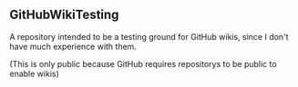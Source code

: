 ## GitHubWikiTesting

A repository intended to be a testing ground for GitHub wikis, since I don't have much experience with them.

(This is only public because GitHub requires repositorys to be public to enable wikis)
